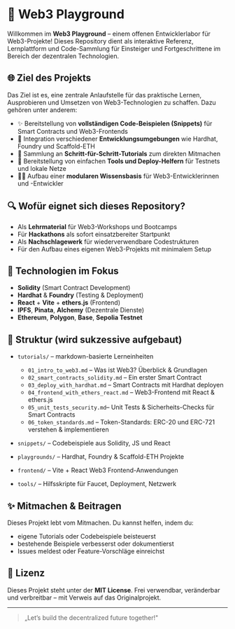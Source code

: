# 🧪 Web3 Playground

Willkommen im **Web3 Playground** – einem offenen Entwicklerlabor für Web3-Projekte! Dieses Repository dient als interaktive Referenz, Lernplattform und Code-Sammlung für Einsteiger und Fortgeschrittene im Bereich der dezentralen Technologien.

## 🌐 Ziel des Projekts

Das Ziel ist es, eine zentrale Anlaufstelle für das praktische Lernen, Ausprobieren und Umsetzen von Web3-Technologien zu schaffen. Dazu gehören unter anderem:

* ✨ Bereitstellung von **vollständigen Code-Beispielen (Snippets)** für Smart Contracts und Web3-Frontends
* 🔧 Integration verschiedener **Entwicklungsumgebungen** wie Hardhat, Foundry und Scaffold-ETH
* 📅 Sammlung an **Schritt-für-Schritt-Tutorials** zum direkten Mitmachen
* 📲 Bereitstellung von einfachen **Tools und Deploy-Helfern** für Testnets und lokale Netze
* 👨‍💻 Aufbau einer **modularen Wissensbasis** für Web3-Entwicklerinnen und -Entwickler

## 🔍 Wofür eignet sich dieses Repository?

* Als **Lehrmaterial** für Web3-Workshops und Bootcamps
* Für **Hackathons** als sofort einsatzbereiter Startpunkt
* Als **Nachschlagewerk** für wiederverwendbare Codestrukturen
* Für den Aufbau eines eigenen Web3-Projekts mit minimalem Setup

## 🚀 Technologien im Fokus

* **Solidity** (Smart Contract Development)
* **Hardhat** & **Foundry** (Testing & Deployment)
* **React** + **Vite** + **ethers.js** (Frontend)
* **IPFS**, **Pinata**, **Alchemy** (Dezentrale Dienste)
* **Ethereum**, **Polygon**, **Base**, **Sepolia Testnet**

## 📁 Struktur (wird sukzessive aufgebaut)

* `tutorials/` – markdown-basierte Lerneinheiten

  * `01_intro_to_web3.md` – Was ist Web3? Überblick & Grundlagen
  * `02_smart_contracts_solidity.md` – Ein erster Smart Contract
  * `03_deploy_with_hardhat.md` – Smart Contracts mit Hardhat deployen
  * `04_frontend_with_ethers_react.md` – Web3-Frontend mit React & ethers.js
  * `05_unit_tests_security.md`– Unit Tests & Sicherheits-Checks für Smart Contracts
  * `06_token_standards.md` – Token-Standards: ERC-20 und ERC-721 verstehen & implementieren
* `snippets/` – Codebeispiele aus Solidity, JS und React
* `playgrounds/` – Hardhat, Foundry & Scaffold-ETH Projekte
* `frontend/` – Vite + React Web3 Frontend-Anwendungen
* `tools/` – Hilfsskripte für Faucet, Deployment, Netzwerk

## ✨ Mitmachen & Beitragen

Dieses Projekt lebt vom Mitmachen. Du kannst helfen, indem du:

* eigene Tutorials oder Codebeispiele beisteuerst
* bestehende Beispiele verbesserst oder dokumentierst
* Issues meldest oder Feature-Vorschläge einreichst

## 🚜 Lizenz

Dieses Projekt steht unter der **MIT License**. Frei verwendbar, veränderbar und verbreitbar – mit Verweis auf das Originalprojekt.

---

> „Let’s build the decentralized future together!"
